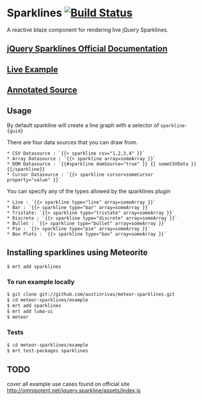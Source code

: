Sparklines [![Build Status](https://travis-ci.org/austinrivas/meteor-sparklines.svg)](https://travis-ci.org/austinrivas/meteor-sparklines)
==========

A reactive blaze component for rendering live jQuery Sparklines.

## [ jQuery Sparklines Official Documentation ](http://omnipotent.net/jquery.sparkline/#s-docs)
## [ Live Example ](http://sparklines.meteor.com)
## [ Annotated Source ](http://austinrivas.github.io/meteor-sparklines/)

## Usage

By default sparkline will create a line graph with a selector of `sparkline-{guid}`

There are four data sources that you can draw from.

    * CSV Datasource : `{{> sparkline csv="1,2,3,4" }}`
    * Array Datasource : `{{> sparkline array=someArray }}`
    * DOM Datasource : `{{#sparkline domSource="true" }} {{ someCSVData }} {{/sparkline}}
    * Cursor Datasource : `{{> sparkline cursor=someCursor property="value" }}`

You can specify any of the types allowed by the sparklines plugin

    * Line : `{{> sparkline type="line" array=someArray }}`
    * Bar : `{{> sparkline type="bar" array=someArray }}`
    * Tristate: `{{> sparkline type="tristate" array=someArray }}`
    * Discrete : `{{> sparkline type="discrete" array=someArray }}`
    * Bullet : `{{> sparkline type="bullet" array=someArray }}`
    * Pie : `{{> sparkline type="pie" array=someArray }}`
    * Box Plots : `{{> sparkline type="box" array=someArray }}`



## Installing sparklines using Meteorite

```
$ mrt add sparklines
```

### To run example locally
``` sh
$ git clone git://github.com/austinrivas/meteor-sparklines.git
$ cd meteor-sparklines/example
$ mrt add sparklines
$ mrt add luma-ui
$ meteor
```

### Tests
``` sh
$ cd meteor-sparklines/example
$ mrt test-packages sparklines
```

## TODO
cover all example use cases found on official site http://omnipotent.net/jquery.sparkline/assets/index.js
